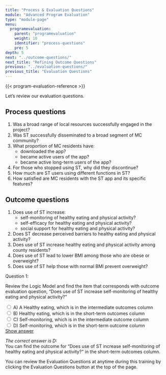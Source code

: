 ```yaml
---
title: "Process & Evaluation Questions"
module: "Advanced Program Evaluation"
type: "module-page"
menu:
  programevaluation:
    parent: "programevaluation"
    weight: 10
    identifier: "process-questions"
    pre: 5
depth: 5
next: "../outcome-questions/"
next_title: "Refining Outcome Questions"
previous: "../evaluation-questions/"
previous_title: "Evaluation Questions"
---
```


{{< program-evaluation-reference >}}

Let’s review our evaluation questions.

## Process questions

1. Was a broad range of local resources successfully engaged in the project?
2. Was ST successfully disseminated to a broad segment of MC community?
3. What proportion of MC residents have:
    * downloaded the app?
    * became active users of the app?
    * became active long-term users of the app?
4. For those who stopped using ST, why did they discontinue?
5. How much are ST users using different functions in ST?
6. How satisfied are MC residents with the ST app and its specific features?

## Outcome questions

1. Does use of ST increase:
    * self-monitoring of healthy eating and physical activity?
    * self-efficacy for healthy eating and physical activity?
    * social support for healthy eating and physical activity?
2. Does ST decrease perceived barriers to healthy eating and physical activity?
3. Does use of ST increase healthy eating and physical activity among county residents?
4. Does use of ST lead to lower BMI among those who are obese or overweight?
5. Does use of ST help those with normal BMI prevent overweight?

<div class="cases">
<div class="casetitle">
    Question 1:
</div><!-- /.casetitle -->
<div class="casecontent">
<div class="casequestion">
<p>Review the Logic Model and find the item that corresponds with outcome evaluation question, “Does use of ST increase self-monitoring of healthy eating and physical activity?”</p>
<div class="answer-value md-radio">
<input name="question58" id="question58a" type="radio" value="A">
<label for="question58a">A)
A Healthy eating, which is in the intermediate outcomes column
</label>
</div>
<div class="answer-value md-radio">
<input name="question58" id="question58b" type="radio" value="B">
<label for="question58b">B)
Healthy eating, which is in the short-term outcomes column
</label>
</div>
<div class="answer-value md-radio">
<input name="question58" id="question58c" type="radio" value="C">
<label for="question58c">C)
Self-monitoring, which is in the intermediate outcome column
</label>
</div>
<div class="answer-value md-radio">
<input name="question58" id="question58d" type="radio" value="D">
<label for="question58d">D)
Self-monitoring, which is in the short-term outcome column
</label>
</div>
</div><!-- /.casequestion -->
<div class="casesanswerdisplay">
<a class="moretoggle btn btn-link" href="#q58">Show answer <i class="fas fa-angle-double-right"></i></a>
<div class="toggleable" id="q58">
<p>
<i>The correct answer is D:</i><br />You can find the outcome for “Does use of ST increase self-monitoring of healthy eating and physical activity?” in the short-term outcomes column.
</p>
</div>
</div>
</div><!-- /.casecontent -->
</div><!-- /.cases -->

<div class="alert alert-primary">
  You can review the Evaluation Questions at anytime during this training by clicking the Evaluation Questions button at the top of the page.
</div>



